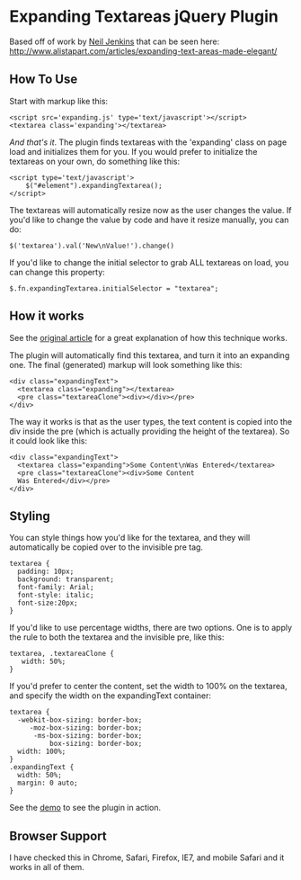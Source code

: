 # Expanding Textareas jQuery Plugin

Based off of work by [Neil Jenkins](http://nmjenkins.com/) that can be seen here: http://www.alistapart.com/articles/expanding-text-areas-made-elegant/

## How To Use

Start with markup like this: 

    <script src='expanding.js' type='text/javascript'></script>
    <textarea class='expanding'></textarea>

*And that's it*.  The plugin finds textareas with the 'expanding' class on page load and initializes them for you.  If you would prefer to initialize the textareas on your own, do something like this:

    <script type='text/javascript'>
        $("#element").expandingTextarea();
    </script>

The textareas will automatically resize now as the user changes the value.  If you'd like to change the value by code and have it resize manually, you can do:

    $('textarea').val('New\nValue!').change()

If you'd like to change the initial selector to grab ALL textareas on load, you can change this property:

    $.fn.expandingTextarea.initialSelector = "textarea";
        
## How it works

See the [original article](http://www.alistapart.com/articles/expanding-text-areas-made-elegant/) for a great explanation of how this technique works.

The plugin will automatically find this textarea, and turn it into an expanding one.  The final (generated) markup will look something like this:

    <div class="expandingText">
      <textarea class="expanding"></textarea>
      <pre class="textareaClone"><div></div></pre>
    </div>

The way it works is that as the user types, the text content is copied into the div inside the pre (which is actually providing the height of the textarea).  So it could look like this:

    <div class="expandingText">
      <textarea class="expanding">Some Content\nWas Entered</textarea>
      <pre class="textareaClone"><div>Some Content
      Was Entered</div></pre>
    </div>

## Styling

You can style things how you'd like for the textarea, and they will automatically be copied over to the invisible pre tag.

    textarea {
      padding: 10px;
      background: transparent;
      font-family: Arial;
      font-style: italic;
      font-size:20px;
    }

If you'd like to use percentage widths, there are two options.  One is to apply the rule to both the textarea and the invisible pre, like this: 

    textarea, .textareaClone {
       width: 50%;
    }

If you'd prefer to center the content, set the width to 100% on the textarea, and specify the width on the expandingText container:

    textarea {
      -webkit-box-sizing: border-box;
         -moz-box-sizing: border-box;
          -ms-box-sizing: border-box;
              box-sizing: border-box;
      width: 100%;
    }
    .expandingText {
      width: 50%;
      margin: 0 auto;
    }


See the [demo](http://bgrins.github.com/ExpandingTextareas/) to see the plugin in action.

## Browser Support

I have checked this in Chrome, Safari, Firefox, IE7, and mobile Safari and it works in all of them.